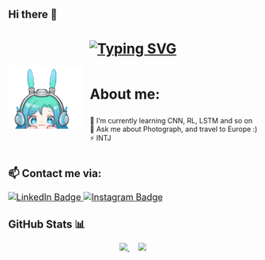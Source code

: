 ## Hi there 👋

<!--
**tomhitu/tomhitu** is a ✨ _special_ ✨ repository because its `README.md` (this file) appears on your GitHub profile.

Here are some ideas to get you started:

- 🌱 I’m currently learning AI
- 💬 Ask me about Photograph, and travel to Europe :)
- ⚡ INTJ 
-->

<div>
  <div>
      <h1 align="center">
          <a href="https://git.io/typing-svg">
          <img src="https://readme-typing-svg.herokuapp.com/?font=Fira+Code&pause=1000&color=blue&center=true&vCenter=true&random=false&width=435&lines=Hello%2C+I+am+tomhitu+%F0%9F%98%8A" alt="Typing SVG" /></a>
      </h1>
      <div id="aboutme" style="display: flex; align-items: flex-start; gap: 15px;">
          <img alt="GIF" align="right" src="mmexport1645279188749.gif" width="150px" />
          <div style="flex: 1;">
              <h3 style="font-size: 28px; font-weight: bold;">About me:</h3>
              <ul style="list-style-type: none; padding-left: 0;">
                  <li> 🌱 I’m currently learning CNN, RL, LSTM and so on </li>
                  <li> 💬 Ask me about Photograph, and travel to Europe :) </li>
                  <li> ⚡ INTJ </li>
              </ul>
          </div>
      </div>
        <div class="markdown-heading" dir="auto">
            <h2 class="heading-element" dir="auto">📫 Contact me via:</h2>
        </div>
        <div id="contact-block" style="font-size: 18px;">
            <div id="badges" align="left">
                <a href="https://www.linkedin.com/in/yuqin-xia-65a945251/">
                    <img src="https://img.shields.io/badge/LinkedIn-blue?style=for-the-badge&logo=linkedin&logoColor=white" alt="LinkedIn Badge"/>
                </a>
                <a href="https://www.instagram.com/tomhitu/#">
                    <img src="https://img.shields.io/badge/Instagram-E4405F?style=for-the-badge&logo=instagram&logoColor=white" alt="Instagram Badge"/>
                </a>
            </div> 
        </div>
        <div class="markdown-heading" dir="auto">
            <h2 class="heading-element" dir="auto">GitHub Stats 📊</h2>
        </div>
        <p align="center" dir="auto">
            <a target="_blank" rel="noopener noreferrer" href="https://github-readme-stats.vercel.app/api?username=tomhitu&show_icons=true&theme=dark&hide_rank=true">
                <img src="https://github-readme-stats.vercel.app/api?username=tomhitu&show_icons=true&theme=dark&hide_rank=true" style="max-width: 100%;">
            </a> 
            <a target="_blank" rel="noopener noreferrer" href="https://github-readme-stats.vercel.app/api/top-langs/?username=tomhitu&layout=compact&theme=dark">
                <img src="https://github-readme-stats.vercel.app/api/top-langs/?username=tomhitu&layout=compact&theme=dark" style="max-width: 100%;">
            </a>
        </p>
    </div>
</div>
